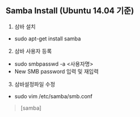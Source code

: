 ## Samba Install (Ubuntu 14.04 기준)
   
1. 삼바 설치
  * sudo apt-get install samba

2. 삼바 사용자 등록
  * sudo smbpasswd -a <사용자명>
  * New SMB password 입력 및 재입력 


3. 삼바설정파일 수정
  * sudo vim /etc/samba/smb.conf 
 
  > [samba]                                     
